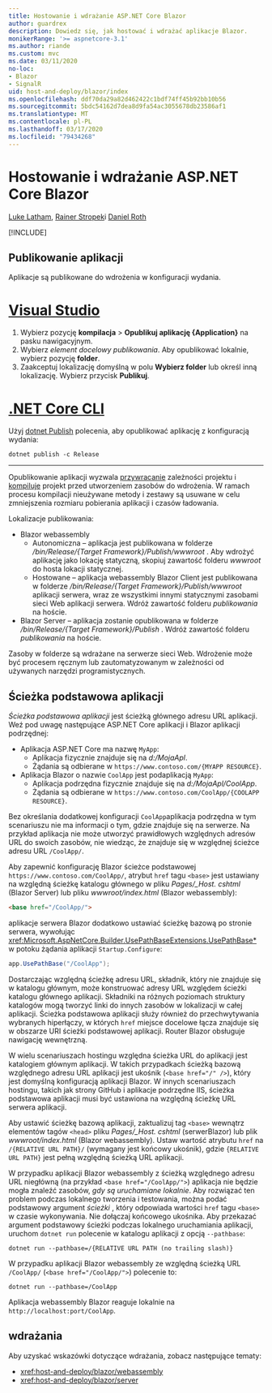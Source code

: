```yaml
---
title: Hostowanie i wdrażanie ASP.NET Core Blazor
author: guardrex
description: Dowiedz się, jak hostować i wdrażać aplikacje Blazor.
monikerRange: '>= aspnetcore-3.1'
ms.author: riande
ms.custom: mvc
ms.date: 03/11/2020
no-loc:
- Blazor
- SignalR
uid: host-and-deploy/blazor/index
ms.openlocfilehash: ddf70da29a82d462422c1bdf74ff45b92bb10b56
ms.sourcegitcommit: 5bdc54162d7dea8d9fa54ac3055678db23586af1
ms.translationtype: MT
ms.contentlocale: pl-PL
ms.lasthandoff: 03/17/2020
ms.locfileid: "79434268"
---
```

# <a name="host-and-deploy-aspnet-core-blazor"></a>Hostowanie i wdrażanie ASP.NET Core Blazor

[Luke Latham](https://github.com/guardrex), [Rainer Stropek](https://www.timecockpit.com)i [Daniel Roth](https://github.com/danroth27)

[!INCLUDE[](~/includes/blazorwasm-preview-notice.md)]

## <a name="publish-the-app"></a>Publikowanie aplikacji

Aplikacje są publikowane do wdrożenia w konfiguracji wydania.

# <a name="visual-studio"></a>[Visual Studio](#tab/visual-studio)

1. Wybierz pozycję **kompilacja** > **Opublikuj aplikację {Application}** na pasku nawigacyjnym.
1. Wybierz *element docelowy publikowania*. Aby opublikować lokalnie, wybierz pozycję **folder**.
1. Zaakceptuj lokalizację domyślną w polu **Wybierz folder** lub określ inną lokalizację. Wybierz przycisk **Publikuj**.

# <a name="net-core-cli"></a>[.NET Core CLI](#tab/netcore-cli)

Użyj [dotnet Publish](/dotnet/core/tools/dotnet-publish) polecenia, aby opublikować aplikację z konfiguracją wydania:

```dotnetcli
dotnet publish -c Release
```

---

Opublikowanie aplikacji wyzwala [przywracanie](/dotnet/core/tools/dotnet-restore) zależności projektu i [kompiluje](/dotnet/core/tools/dotnet-build) projekt przed utworzeniem zasobów do wdrożenia. W ramach procesu kompilacji nieużywane metody i zestawy są usuwane w celu zmniejszenia rozmiaru pobierania aplikacji i czasów ładowania.

Lokalizacje publikowania:

* Blazor webassembly
  * Autonomiczna &ndash; aplikacja jest publikowana w folderze */bin/Release/{Target Framework}/Publish/wwwroot* . Aby wdrożyć aplikację jako lokację statyczną, skopiuj zawartość folderu *wwwroot* do hosta lokacji statycznej.
  * Hostowane &ndash; aplikacja webassembly Blazor Client jest publikowana w folderze */bin/Release/{Target Framework}/Publish/wwwroot* aplikacji serwera, wraz ze wszystkimi innymi statycznymi zasobami sieci Web aplikacji serwera. Wdróż zawartość folderu *publikowania* na hoście.
* Blazor Server &ndash; aplikacja zostanie opublikowana w folderze */bin/Release/{Target Framework}/Publish* . Wdróż zawartość folderu *publikowania* na hoście.

Zasoby w folderze są wdrażane na serwerze sieci Web. Wdrożenie może być procesem ręcznym lub zautomatyzowanym w zależności od używanych narzędzi programistycznych.

## <a name="app-base-path"></a>Ścieżka podstawowa aplikacji

*Ścieżka podstawowa aplikacji* jest ścieżką głównego adresu URL aplikacji. Weź pod uwagę następujące ASP.NET Core aplikacji i Blazor aplikacji podrzędnej:

* Aplikacja ASP.NET Core ma nazwę `MyApp`:
  * Aplikacja fizycznie znajduje się na *d:/MojaApl*.
  * Żądania są odbierane w `https://www.contoso.com/{MYAPP RESOURCE}`.
* Aplikacja Blazor o nazwie `CoolApp` jest podaplikacją `MyApp`:
  * Aplikacja podrzędna fizycznie znajduje się na *d:/MojaApl/CoolApp*.
  * Żądania są odbierane w `https://www.contoso.com/CoolApp/{COOLAPP RESOURCE}`.

Bez określania dodatkowej konfiguracji `CoolApp`aplikacja podrzędna w tym scenariuszu nie ma informacji o tym, gdzie znajduje się na serwerze. Na przykład aplikacja nie może utworzyć prawidłowych względnych adresów URL do swoich zasobów, nie wiedząc, że znajduje się w względnej ścieżce adresu URL `/CoolApp/`.

Aby zapewnić konfigurację Blazor ścieżce podstawowej `https://www.contoso.com/CoolApp/`, atrybut `href` tagu `<base>` jest ustawiany na względną ścieżkę katalogu głównego w pliku *Pages/_Host. cshtml* (Blazor Server) lub pliku *wwwroot/index.html* (Blazor webassembly):

```html
<base href="/CoolApp/">
```

aplikacje serwera Blazor dodatkowo ustawiać ścieżkę bazową po stronie serwera, wywołując <xref:Microsoft.AspNetCore.Builder.UsePathBaseExtensions.UsePathBase*> w potoku żądania aplikacji `Startup.Configure`:

```csharp
app.UsePathBase("/CoolApp");
```

Dostarczając względną ścieżkę adresu URL, składnik, który nie znajduje się w katalogu głównym, może konstruować adresy URL względem ścieżki katalogu głównego aplikacji. Składniki na różnych poziomach struktury katalogów mogą tworzyć linki do innych zasobów w lokalizacji w całej aplikacji. Ścieżka podstawowa aplikacji służy również do przechwytywania wybranych hiperłączy, w których `href` miejsce docelowe łącza znajduje się w obszarze URI ścieżki podstawowej aplikacji. Router Blazor obsługuje nawigację wewnętrzną.

W wielu scenariuszach hostingu względna ścieżka URL do aplikacji jest katalogiem głównym aplikacji. W takich przypadkach ścieżką bazową względnego adresu URL aplikacji jest ukośnik (`<base href="/" />`), który jest domyślną konfiguracją aplikacji Blazor. W innych scenariuszach hostingu, takich jak strony GitHub i aplikacje podrzędne IIS, ścieżka podstawowa aplikacji musi być ustawiona na względną ścieżkę URL serwera aplikacji.

Aby ustawić ścieżkę bazową aplikacji, zaktualizuj tag `<base>` wewnątrz elementów tagów `<head>` pliku *Pages/_Host. cshtml* (serwerBlazor) lub plik *wwwroot/index.html* (Blazor webassembly). Ustaw wartość atrybutu `href` na `/{RELATIVE URL PATH}/` (wymagany jest końcowy ukośnik), gdzie `{RELATIVE URL PATH}` jest pełną względną ścieżką URL aplikacji.

W przypadku aplikacji Blazor webassembly z ścieżką względnego adresu URL niegłówną (na przykład `<base href="/CoolApp/">`) aplikacja nie będzie mogła znaleźć zasobów, *gdy są uruchamiane lokalnie*. Aby rozwiązać ten problem podczas lokalnego tworzenia i testowania, można podać podstawowy argument *ścieżki* , który odpowiada wartości `href` tagu `<base>` w czasie wykonywania. Nie dołączaj końcowego ukośnika. Aby przekazać argument podstawowy ścieżki podczas lokalnego uruchamiania aplikacji, uruchom `dotnet run` polecenie w katalogu aplikacji z opcją `--pathbase`:

```dotnetcli
dotnet run --pathbase=/{RELATIVE URL PATH (no trailing slash)}
```

W przypadku aplikacji Blazor webassembly ze względną ścieżką URL `/CoolApp/` (`<base href="/CoolApp/">`) polecenie to:

```dotnetcli
dotnet run --pathbase=/CoolApp
```

Aplikacja webassembly Blazor reaguje lokalnie na `http://localhost:port/CoolApp`.

## <a name="deployment"></a>wdrażania

Aby uzyskać wskazówki dotyczące wdrażania, zobacz następujące tematy:

* <xref:host-and-deploy/blazor/webassembly>
* <xref:host-and-deploy/blazor/server>
